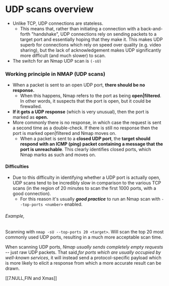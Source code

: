 # UDP scans overview

- Unlike TCP, UDP connections are stateless. 
	- This means that, rather than initiating a connection with a back-and-forth "handshake", UDP connections rely on sending packets to a target port and essentially hoping that they make it. This makes UDP superb for connections which rely on speed over quality (e.g. video sharing), but the lack of acknowledgement makes UDP significantly more difficult (and much slower) to scan. 
- The switch for an Nmap UDP scan is `(-sU)`

### Working principle in NMAP (UDP scans)

- When a packet is sent to an open UDP port, **there should be no response.** 
	- When this happens, Nmap refers to the port as being **open|filtered**. In other words, it suspects that the port is open, but it could be firewalled. 
- **If it gets a UDP response** (which is very unusual), then the port is marked as **open.** 
- More commonly there is no response, in which case the request is sent a second time as a double-check. If there is still no response then the port is marked open|filtered and Nmap moves on.
	- When a packet is sent to a **closed UDP port**, the **target should respond with an ICMP (ping) packet containing a message that the port is unreachable**. This clearly identifies closed ports, which Nmap marks as such and moves on.

#### Difficulties
- Due to this difficulty in identifying whether a UDP port is actually open, UDP scans tend to be incredibly slow in comparison to the various TCP scans (in the region of 20 minutes to scan the first 1000 ports, with a good connection). 
	- For this reason it's usually ***good practice*** to run an Nmap scan with `--top-ports <number>` enabled. 
###### Example,
Scanning with  `nmap -sU --top-ports 20 <target>`. 
Will scan the top 20 most commonly used UDP ports, resulting in a much more acceptable scan time.

When scanning UDP ports, *Nmap usually sends completely empty requests* -- just raw UDP packets. That said,*for ports which are usually occupied by well-known services*, it will instead send a protocol-specific payload which is more likely to elicit a response from which a more accurate result can be drawn.
	
[[7.NULL,FIN and Xmas]]